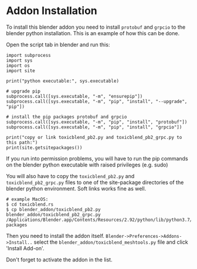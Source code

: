 
# Addon Installation

To install this blender addon you need to install `protobuf` and `grpcio` to the blender python installation.
This is an example of how this can be done.

Open the script tab in blender and run this:

```
import subprocess
import sys
import os
import site

print("python executable:", sys.executable)

# upgrade pip
subprocess.call([sys.executable, "-m", "ensurepip"])
subprocess.call([sys.executable, "-m", "pip", "install", "--upgrade", "pip"])

# install the pip packages protobuf and grpcio
subprocess.call([sys.executable, "-m", "pip", "install", "protobuf"])
subprocess.call([sys.executable, "-m", "pip", "install", "grpcio"])

print("copy or link toxicblend_pb2.py and toxicblend_pb2_grpc.py to this path:")
print(site.getsitepackages())
```
If you run into permission problems, you will have to run the pip commands on the blender python executable with raised privileges (e.g. sudo)


You will also have to copy the `toxicblend_pb2.py` and `toxicblend_pb2_grpc.py` files to one of the
site-package directories of the blender python environment. Soft links works fine as well.

```
# example MacOS:
$ cd toxicblend.rs
$ cp blender_addon/toxicblend_pb2.py blender_addon/toxicblend_pb2_grpc.py /Applications/Blender.app/Contents/Resources/2.92/python/lib/python3.7/site-packages
```

Then you need to install the addon itself. `Blender->Preferences->Addons->Install..` select the `blender_addon/toxicblend_meshtools.py` file
and click 'Install Add-on'.

Don't forget to activate the addon in the list.

